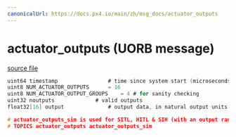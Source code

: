 ```yaml
---
canonicalUrl: https://docs.px4.io/main/zh/msg_docs/actuator_outputs
---
```


# actuator_outputs (UORB message)



[source file](https://github.com/PX4/PX4-Autopilot/blob/release/1.13/msg/actuator_outputs.msg)

```c
uint64 timestamp                # time since system start (microseconds)
uint8 NUM_ACTUATOR_OUTPUTS      = 16
uint8 NUM_ACTUATOR_OUTPUT_GROUPS    = 4 # for sanity checking
uint32 noutputs             # valid outputs
float32[16] output              # output data, in natural output units

# actuator_outputs_sim is used for SITL, HITL & SIH (with an output range of [-1, 1])
# TOPICS actuator_outputs actuator_outputs_sim

```
